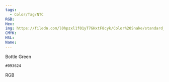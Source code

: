 ```yaml
---
tags:
  - Color/Tag/NTC
RGB:
Hex:
img: https://filedn.com/l0hpzxl1f01yT7GHxtF8cyk/Color%20Snake/standard_csv_to_svg/%23/093624.svg
CMYK:
HSL:
Name:
---
```

Bottle Green
```palette
#093624
```
RGB
